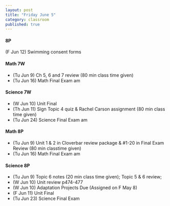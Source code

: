 ```yaml
---
layout: post
title: "Friday June 5"
category: classroom
published: true
---
```

#### 8P
(F Jun 12) Swimming consent forms 

#### Math 7W
* (Tu Jun 9) Ch 5, 6 and 7 review (80 min class time given)
* (Tu Jun 16) Math Final Exam am

#### Science 7W
* (W Jun 10) Unit Final
* (Th Jun 11) Sign Topic 4 quiz & Rachel Carson assignment (80 min class time given)
* (Tu Jun 24) Science Final Exam am

#### Math 8P
* (Tu Jun 9) Unit 1 & 2 in Cloverbar review package & #1-20 in Final Exam Review (80 min classtime given) 
* (Tu Jun 16) Math Final Exam am

#### Science 8P
* (Tu Jun 9) Topic 6 notes (20 min class time given); Topic 5 & 6 review; 
* (W Jun 10) Unit review p474-477
* (W Jun 10) Adaptation Projects Due (Assigned on F May 8)
* (F Jun 11) Unit Final
* (Tu Jun 23) Science Final Exam
